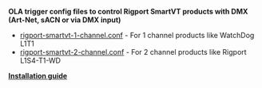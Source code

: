 **OLA trigger config files to control Rigport SmartVT products with DMX (Art-Net, sACN or via DMX input)**  
  
- [rigport-smartvt-1-channel.conf](rigport-smartvt-1-channel.conf) - For 1 channel products like WatchDog L1T1  
- [rigport-smartvt-2-channel.conf](rigport-smartvt-2-channel.conf) - For 2 channel products like Rigport L1S4-T1-WD  
  
**[Installation guide](https://github.com/gobo-ws/rigport-smartvt/wiki)** 

